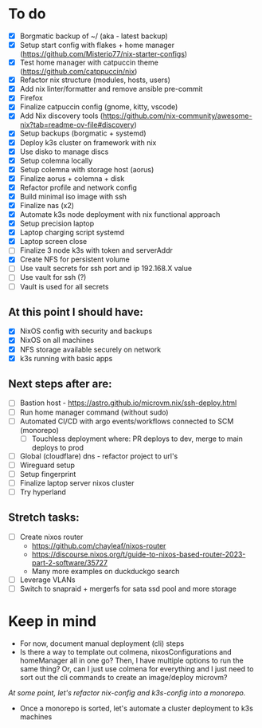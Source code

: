 # To do
 - [x] Borgmatic backup of ~/ (aka - latest backup)
 - [x] Setup start config with flakes + home manager (https://github.com/Misterio77/nix-starter-configs)
 - [x] Test home manager with catpuccin theme (https://github.com/catppuccin/nix)
 - [x] Refactor nix structure (modules, hosts, users)
 - [x] Add nix linter/formatter and remove ansible pre-commit
 - [x] Firefox
 - [x] Finalize catpuccin config (gnome, kitty, vscode)
 - [x] Add Nix discovery tools (https://github.com/nix-community/awesome-nix?tab=readme-ov-file#discovery)
 - [x] Setup backups (borgmatic + systemd)
 - [x] Deploy k3s cluster on framework with nix
 - [x] Use disko to manage discs
 - [x] Setup colemna locally
 - [x] Setup colemna with storage host (aorus)
 - [x] Finalize aorus + colemna + disk
 - [x] Refactor profile and network config
 - [x] Build minimal iso image with ssh
 - [x] Finalize nas (x2)
 - [x] Automate k3s node deployment with nix functional approach
 - [x] Setup precision laptop
  - [x] Laptop charging script systemd
  - [x] Laptop screen close
 - [ ] Finalize 3 node k3s with token and serverAddr
 - [x] Create NFS for persistent volume
 - [ ] Use vault secrets for ssh port and ip 192.168.X value
 - [ ] Use vault for ssh (?)
 - [ ] Vault is used for all secrets

## At this point I should have:
- [x] NixOS config with security and backups
- [x] NixOS on all machines
- [x] NFS storage available securely on network
- [x] k3s running with basic apps

## Next steps after are:
 - [ ] Bastion host - https://astro.github.io/microvm.nix/ssh-deploy.html
 - [ ] Run home manager command (without sudo)
 - [ ] Automated CI/CD with argo events/workflows connected to SCM (monorepo)
   - [ ] Touchless deployment where: PR deploys to dev, merge to main deploys to prod
 - [ ] Global (cloudflare) dns - refactor project to url's
 - [ ] Wireguard setup
 - [ ] Setup fingerprint
 - [ ] Finalize laptop server nixos cluster
 - [ ] Try hyperland

## Stretch tasks:
 - [ ] Create nixos router
    - https://github.com/chayleaf/nixos-router
    - https://discourse.nixos.org/t/guide-to-nixos-based-router-2023-part-2-software/35727
    - Many more examples on duckduckgo search
 - [ ] Leverage VLANs
 - [ ] Switch to snapraid + mergerfs for sata ssd pool and more storage

# Keep in mind
- For now, document manual deployment (cli) steps
- Is there a way to template out colmena, nixosConfigurations and homeManager all in one go? Then, I have multiple options to run the same thing? Or, can I just use colmena for everything and I just need to sort out the cli commands to create an image/deploy microvm?

*At some point, let's refactor nix-config and k3s-config into a monorepo.*
  - Once a monorepo is sorted, let's automate a cluster deployment to k3s machines
